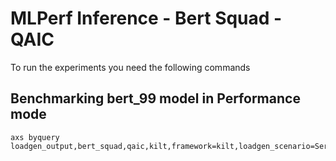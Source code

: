 # MLPerf Inference - Bert Squad - QAIC

To run the experiments you need the following commands

## Benchmarking bert_99 model in Performance mode
```
axs byquery loadgen_output,bert_squad,qaic,kilt,framework=kilt,loadgen_scenario=Server,loadgen_mode=PerformanceOnly,model_name=bert_99,loadgen_dataset_size=10833,loadgen_buffer_size=10833,loadgen_target_qps=3430
```

